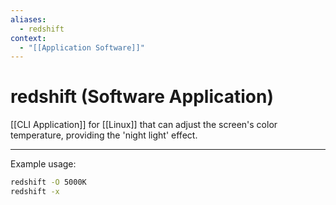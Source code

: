 ```yaml
---
aliases:
  - redshift
context:
  - "[[Application Software]]"
---
```


# redshift (Software Application)

[[CLI Application]] for [[Linux]] that can adjust the screen's color temperature, providing the 'night light' effect.

---

Example usage:

```bash
redshift -O 5000K
redshift -x
```
